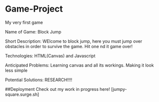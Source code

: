 # Game-Project

My very first game

Name of Game: Block Jump

Short Description: WElcome to block jump, here you must jump over obstacles in order to survive the game. Hit one nd it game over!

Technologies: HTML(Canvas) and Javascript

Anticipated Problems: Learning canvas and all its workings. Making it look less simple

Potential Solutions: RESEARCH!!!!


##Deployment
Check out my work in progress here!
[jumpy-square.surge.sh]
